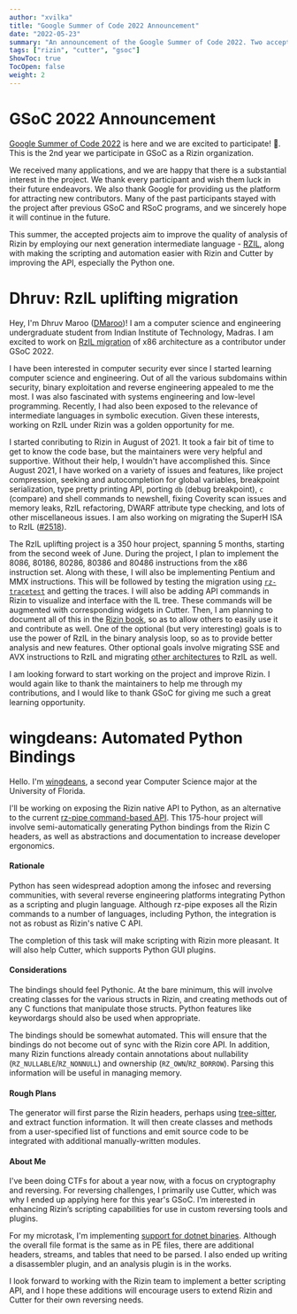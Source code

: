 ```yaml
---
author: "xvilka"
title: "Google Summer of Code 2022 Announcement"
date: "2022-05-23"
summary: "An announcement of the Google Summer of Code 2022. Two accepted candidates."
tags: ["rizin", "cutter", "gsoc"]
ShowToc: true
TocOpen: false
weight: 2
---
```


# GSoC 2022 Announcement

[Google Summer of Code 2022](https://rizin.re/gsoc/2022) is here and we are excited to participate! 🎉.  This is the 2nd year we participate in GSoC as a Rizin organization.

We received many applications, and we are happy that there is a substantial interest in the project. We thank every participant and wish them luck in their future endeavors. We also thank Google for providing us the platform for
attracting new contributors. Many of the past participants stayed with the project after previous GSoC and RSoC programs, and we sincerely hope it will continue in the future.

This summer, the accepted projects aim to improve the quality of analysis of Rizin by employing our next generation intermediate language - [RZIL](https://github.com/rizinorg/rizin/blob/dev/doc/rzil.md), along with making the scripting and automation easier with Rizin and Cutter by improving the API, especially the Python one.


# Dhruv: RzIL uplifting migration

Hey, I'm Dhruv Maroo ([DMaroo](https://github.com/DMaroo/))! I am a computer science and engineering undergraduate student from Indian Institute of Technology, Madras. I am excited to work on [RzIL migration](https://rizin.re/gsoc/2022/#rzil-uplifting-migration-350-hour-project) of x86 architecture as a contributor under GSoC 2022.

I have been interested in computer security ever since I started learning computer science and engineering. Out of all the various subdomains within security, binary exploitation and reverse engineering appealed to me the most. I was also fascinated with systems engineering and low-level programming. Recently, I had also been exposed to the relevance of intermediate languages in symbolic execution. Given these interests, working on RzIL under Rizin was a golden opportunity for me.

I started conributing to Rizin in August of 2021. It took a fair bit of time to get to know the code base, but the maintainers were very helpful and supportive. Without their help, I wouldn't have accomplished this. Since August 2021, I have worked on a variety of issues and features, like project compression, seeking and autocompletion for global variables, breakpoint serialization, type pretty printing API, porting `db` (debug breakpoint), `c` (compare) and shell commands to newshell, fixing Coverity scan issues and memory leaks, RzIL refactoring, DWARF attribute type checking, and lots of other miscellaneous issues. I am also working on migrating the SuperH ISA to RzIL ([#2518](https://github.com/rizinorg/rizin/pull/2518)).

The RzIL uplifting project is a 350 hour project, spanning 5 months, starting from the second week of June. During the project, I plan to implement the 8086, 80186, 80286, 80386 and 80486 instructions from the x86 instruction set. Along with these, I will also be implementing Pentium and MMX instructions. This will be followed by testing the migration using [`rz-tracetest`](https://github.com/rizinorg/rz-tracetest) and getting the traces. I will also be adding API commands in Rizin to visualize and interface with the IL tree. These commands will be augmented with corresponding widgets in Cutter. Then, I am planning to document all of this in the [Rizin book](https://book.rizin.re/), so as to allow others to easily use it and contribute as well. One of the optional (but very interesting) goals is to use the power of RzIL in the binary analysis loop, so as to provide better analysis and new features. Other optional goals involve migrating SSE and AVX instructions to RzIL and migrating [other architectures](https://github.com/rizinorg/rizin/issues/2080) to RzIL as well.

I am looking forward to start working on the project and improve Rizin. I would again like to thank the maintainers to help me through my contributions, and I would like to thank GSoC for giving me such a great learning opportunity.

# wingdeans: Automated Python Bindings

Hello. I'm [wingdeans](https://github.com/wingdeans/), a second year Computer Science major at the University of Florida.

I'll be working on exposing the Rizin native API to Python, as an alternative to the current [rz-pipe command-based API](https://github.com/rizinorg/rz-pipe). This 175-hour project will involve semi-automatically generating Python bindings from the Rizin C headers, as well as abstractions and documentation to increase developer ergonomics.

#### Rationale
Python has seen widespread adoption among the infosec and reversing communities, with several reverse engineering platforms integrating Python as a scripting and plugin language. Although rz-pipe exposes all the Rizin commands to a number of languages, including Python, the integration is not as robust as Rizin's native C API.

The completion of this task will make scripting with Rizin more pleasant. It will also help Cutter, which supports Python GUI plugins.

#### Considerations
The bindings should feel Pythonic. At the bare minimum, this will involve creating classes for the various structs in Rizin, and creating methods out of any C functions that manipulate those structs. Python features like keywordargs should also be used when appropriate.

The bindings should be somewhat automated. This will ensure that the bindings do not become out of sync with the Rizin core API. In addition, many Rizin functions already contain annotations about nullability (`RZ_NULLABLE`/`RZ_NONNULL`) and ownership (`RZ_OWN`/`RZ_BORROW`). Parsing this information will be useful in managing memory.

#### Rough Plans
The generator will first parse the Rizin headers, perhaps using [tree-sitter](https://tree-sitter.github.io/tree-sitter/), and extract function information. It will then create classes and methods from a user-specified list of functions and emit source code to be integrated with additional manually-written modules.

#### About Me
I've been doing CTFs for about a year now, with a focus on cryptography and reversing. For reversing challenges, I primarily use Cutter, which was why I ended up applying here for this year's GSoC. I’m interested in enhancing Rizin’s scripting capabilities for use in custom reversing tools and plugins.

For my microtask, I'm implementing [support for dotnet binaries](https://github.com/rizinorg/rizin/pull/2528/files). Although the overall file format is the same as in PE files, there are additional headers, streams, and tables that need to be parsed. I also ended up writing a disassembler plugin, and an analysis plugin is in the works.

I look forward to working with the Rizin team to implement a better scripting API, and I hope these additions will encourage users to extend Rizin and Cutter for their own reversing needs.
